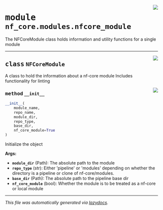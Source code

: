 <!-- markdownlint-disable -->

<a href="../../../../../../tools/nf_core/modules/nfcore_module.py#L0"><img align="right" style="float:right;" src="https://img.shields.io/badge/-source-cccccc?style=flat-square"></a>

# <kbd>module</kbd> `nf_core.modules.nfcore_module`

The NFCoreModule class holds information and utility functions for a single module

---

<a href="../../../../../../tools/nf_core/modules/nfcore_module.py#L7"><img align="right" style="float:right;" src="https://img.shields.io/badge/-source-cccccc?style=flat-square"></a>

## <kbd>class</kbd> `NFCoreModule`

A class to hold the information about a nf-core module Includes functionality for linting

<a href="../../../../../../tools/nf_core/modules/nfcore_module.py#L13"><img align="right" style="float:right;" src="https://img.shields.io/badge/-source-cccccc?style=flat-square"></a>

### <kbd>method</kbd> `__init__`

```python
__init__(
    module_name,
    repo_name,
    module_dir,
    repo_type,
    base_dir,
    nf_core_module=True
)
```

Initialize the object

**Args:**

- <b>`module_dir`</b> (Path): The absolute path to the module
- <b>`repo_type`</b> (str): Either 'pipeline' or 'modules' depending on whether the directory is a pipeline or clone of nf-core/modules.
- <b>`base_dir`</b> (Path): The absolute path to the pipeline base dir
- <b>`nf_core_module`</b> (bool): Whether the module is to be treated as a nf-core or local module

---

_This file was automatically generated via [lazydocs](https://github.com/ml-tooling/lazydocs)._
